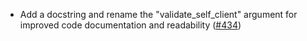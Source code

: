 - Add a docstring and rename the "validate_self_client" argument for improved
  code documentation and readability
  ([#434](https://github.com/cosmos/ibc-rs/issues/434))
